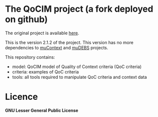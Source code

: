 # The QoCIM project (a fork deployed on github)

The original project is available [here](https://fusionforge.int-evry.fr/www/qocim).

This is the version 2.1.2 of the project. 
This version has no more dependencies to [muContext](https://fusionforge.int-evry.fr/www/mucontext) and [muDEBS](https://fusionforge.int-evry.fr/www/mudebs) projects.

This repository contains:
 * model: QoCIM model of Quality of Context criteria (QoC criteria)
 * criteria: examples of QoC criteria
 * tools: all tools required to manipulate QoC criteria and context data
 
 # Licence
 
 **GNU Lesser General Public License**
